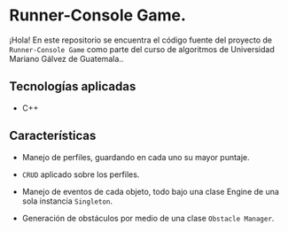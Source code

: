# Runner-Console Game.

¡Hola! En este repositorio se encuentra el código fuente del proyecto de `Runner-Console Game` como parte del curso de algoritmos de Universidad Mariano Gálvez de Guatemala..



## Tecnologías aplicadas

 - C++

 

## Características

- Manejo de perfiles, guardando en cada uno su mayor puntaje. 

- `CRUD` aplicado sobre los perfiles.

- Manejo de eventos de cada objeto, todo bajo una clase Engine de una sola instancia `Singleton`.

- Generación de obstáculos por medio de una clase `Obstacle Manager`.


